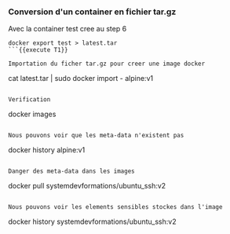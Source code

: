 ### Conversion d'un container en fichier tar.gz
Avec la container test cree au step 6 
```
docker export test > latest.tar
```{{execute T1}}

Importation du ficher tar.gz pour creer une image docker 
```
cat latest.tar | sudo docker import - alpine:v1
```{{execute T1}}

Verification 
```
docker images
```{{execute T1}}

Nous pouvons voir que les meta-data n'existent pas  
```
docker history alpine:v1
```{{execute T1}}

Danger des meta-data dans les images 
```
docker pull systemdevformations/ubuntu_ssh:v2
```{{execute T1}}

Nous pouvons voir les elements sensibles stockes dans l'image
```
docker history systemdevformations/ubuntu_ssh:v2
```{{execute T1}}


